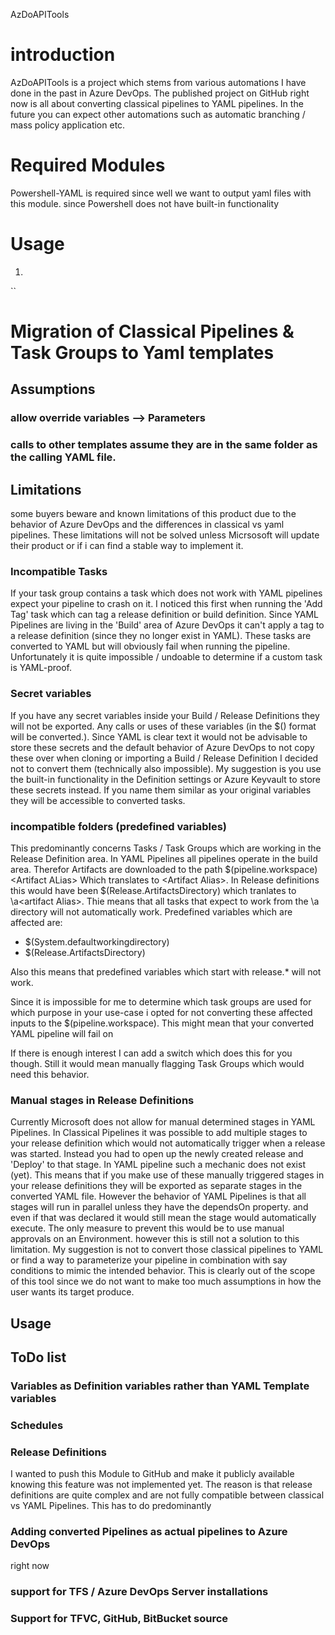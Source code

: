 AzDoAPITools

# introduction

AzDoAPITools is a project which stems from various automations I have done in the past in Azure DevOps. The published project on GitHub right now is all about converting classical pipelines to YAML pipelines. In the future you can expect other automations such as automatic branching / mass policy application etc. 
# Required Modules

Powershell-YAML is required since well we want to output yaml files with this module. since Powershell does not have built-in functionality 

# Usage
1. 
``

# Migration of Classical Pipelines & Task Groups to Yaml templates

## Assumptions

### allow override variables --> Parameters

### calls to other templates assume they are in the same folder as the calling YAML file.

## Limitations

some buyers beware and known limitations of this product due to the behavior of Azure DevOps and the differences in classical vs yaml pipelines. These limitations will not be solved unless Micrsosoft will update their product or if i can find a stable way to implement it.

### Incompatible Tasks

If your task group contains a task which does not work with YAML pipelines expect your pipeline to crash on it. I noticed this first when running the 'Add Tag' task which can tag a release definition or build definition. Since YAML Pipelines are living in the 'Build' area of Azure DevOps it can't apply a tag to a release definition (since they no longer exist in YAML). These tasks are converted to YAML but will obviously fail when running the pipeline. Unfortunately it is quite impossible / undoable to determine if a custom task is YAML-proof.

### Secret variables

If you have any secret variables inside your Build / Release Definitions they will not be exported. Any calls or uses of these variables (in the $() format will be converted.). Since YAML is clear text it would not be advisable to store these secrets and the default behavior of Azure DevOps to not copy these over when cloning or importing a Build / Release Definition I decided not to convert them (technically also impossible). My suggestion is you use the built-in functionality in the Definition settings or Azure Keyvault to store these secrets instead. If you name them similar as your original variables they will be accessible to converted tasks.

### incompatible folders (predefined variables)

This predominantly concerns Tasks / Task Groups which are working in the Release Definition area. In YAML Pipelines all pipelines operate in the build area. Therefor Artifacts are downloaded to the path $(pipeline.workspace)\<Artifact ALias> Which translates to <agentworkdir>\<Artifact Alias>. In Release definitions this would have been $(Release.ArtifactsDirectory) which tranlates to <agentworkdir>\a\<artifact Alias>. Thie means that all tasks that expect to work from the \a directory will not automatically work. Predefined variables which are affected are:

- $(System.defaultworkingdirectory)
- $(Release.ArtifactsDirectory)

Also this means that predefined variables which start with release.* will not work. 

Since it is impossible for me to determine which task groups are used for which purpose in your use-case i opted for not converting these affected inputs to the $(pipeline.workspace). This might mean that your converted YAML pipeline will fail on 

If there is enough interest I can add a switch which does this for you though. Still it would mean manually flagging Task Groups which would need this behavior.

### Manual stages in Release Definitions

Currently Microsoft does not allow for manual determined stages in YAML Pipelines. In Classical Pipelines it was possible to add multiple stages to your release definition which would not automatically trigger when a release was started. Instead you had to open up the newly created release and 'Deploy' to that stage. In YAML pipeline such a mechanic does not exist (yet). This means that if you make use of these manually triggered stages in your release definitions they will be exported as separate stages in the converted YAML file. However the behavior of YAML Pipelines is that all stages will run in parallel unless they have the dependsOn property. and even if that was declared it would still mean the stage would automatically execute. The only measure to prevent this would be to use manual approvals on an Environment. however this is still not a solution to this limitation. My suggestion is not to convert those classical pipelines to YAML or find a way to parameterize your pipeline in combination with say conditions to mimic the intended behavior. This is clearly out of the scope of this tool since we do not want to make too much assumptions in how the user wants its target produce. 

## Usage

## ToDo list

### Variables as Definition variables rather than YAML Template variables

### Schedules

### Release Definitions

I wanted to push this Module to GitHub and make it publicly available knowing this feature was not implemented yet. The reason is that release definitions are quite complex and are not fully compatible between classical vs YAML Pipelines. This has to do predominantly 

### Adding converted Pipelines as actual pipelines to Azure DevOps

right now 

### support for TFS / Azure DevOps Server installations

### Support for TFVC, GitHub, BitBucket source

